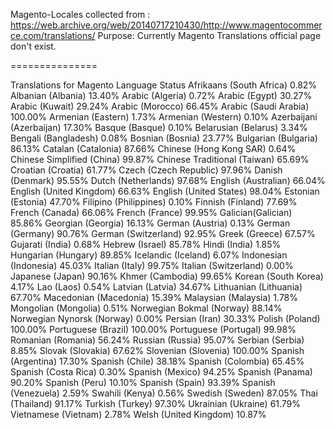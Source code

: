 Magento-Locales collected from : https://web.archive.org/web/20140717210430/http://www.magentocommerce.com/translations/
Purpose: Currently Magento Translations official page don't exist.


===============

Translations for Magento
Language	Status
Afrikaans (South Africa)	0.82%
Albanian (Albania)	13.40%
Arabic (Algeria)	0.72%
Arabic (Egypt)	30.27%
Arabic (Kuwait)	29.24%
Arabic (Morocco)	66.45%
Arabic (Saudi Arabia)	100.00%
Armenian (Eastern)	1.73%
Armenian (Western)	0.10%
Azerbaijani (Azerbaijan)	17.30%
Basque (Basque)	0.10%
Belarusian (Belarus)	3.34%
Bengali (Bangladesh)	0.08%
Bosnian (Bosnia)	23.77%
Bulgarian (Bulgaria)	86.13%
Catalan (Catalonia)	87.66%
Chinese (Hong Kong SAR)	0.64%
Chinese Simplified (China)	99.87%
Chinese Traditional (Taiwan)	65.69%
Croatian (Croatia)	61.77%
Czech (Czech Republic)	97.96%
Danish (Denmark)	95.55%
Dutch (Netherlands)	97.68%
English (Australian)	66.04%
English (United Kingdom)	66.63%
English (United States)	98.04%
Estonian (Estonia)	47.70%
Filipino (Philippines)	0.10%
Finnish (Finland)	77.69%
French (Canada)	66.06%
French (France)	99.95%
Galician(Galician)	85.86%
Georgian (Georgia)	16.13%
German (Austria)	0.13%
German (Germany)	90.76%
German (Switzerland)	92.95%
Greek (Greece)	67.57%
Gujarati (India)	0.68%
Hebrew (Israel)	85.78%
Hindi (India)	1.85%
Hungarian (Hungary)	89.85%
Icelandic (Iceland)	6.07%
Indonesian (Indonesia)	45.03%
Italian (Italy)	99.75%
Italian (Switzerland)	0.00%
Japanese (Japan)	90.16%
Khmer (Cambodia)	99.65%
Korean (South Korea)	4.17%
Lao (Laos)	0.54%
Latvian (Latvia)	34.67%
Lithuanian (Lithuania)	67.70%
Macedonian (Macedonia)	15.39%
Malaysian (Malaysia)	1.78%
Mongolian (Mongolia)	0.51%
Norwegian Bokmal (Norway)	88.14%
Norwegian Nynorsk (Norway)	0.00%
Persian (Iran)	30.33%
Polish (Poland)	100.00%
Portuguese (Brazil)	100.00%
Portuguese (Portugal)	99.98%
Romanian (Romania)	56.24%
Russian (Russia)	95.07%
Serbian (Serbia)	8.85%
Slovak (Slovakia)	67.62%
Slovenian (Slovenia)	100.00%
Spanish (Argentina)	17.30%
Spanish (Chile)	38.18%
Spanish (Colombia)	65.45%
Spanish (Costa Rica)	0.30%
Spanish (Mexico)	94.25%
Spanish (Panama)	90.20%
Spanish (Peru)	10.10%
Spanish (Spain)	93.39%
Spanish (Venezuela)	2.59%
Swahili (Kenya)	0.56%
Swedish (Sweden)	87.05%
Thai (Thailand)	91.17%
Turkish (Turkey)	97.30%
Ukrainian (Ukraine)	61.79%
Vietnamese (Vietnam)	2.78%
Welsh (United Kingdom)	10.87%
